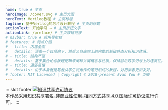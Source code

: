 ```yaml
---
home: true # 主页
heroImage: /cover.svg # 主页大图
heroText: Verilog教程 # 主页标题
tagline: 基于Verilog的芯片设计教程 # 主页副标题
actionText: 开始学习 → # 主页按钮文字
actionLink: /preface/ # 主页按钮链接
# navbar: true # 启用导航栏
# features: # 特点介绍
# - title: 内容全面
#   details: 涵盖一个自顶向下，然后又自底向上的完整的基础静态分析知识体系。
# - title: 结构严谨
#   details: 基于集合论与数理逻辑来阐释关键概念与性质，保持前后数学记号上的连贯性。
# - title: 通俗易懂
#   details: 由于本身就是笔者从学生视角作的笔记形成的教程，对初学者更加友好。
# footer: MIT Licensed | Copyright © 2018-present Evan You # 页脚
---
```


<!-- 使用markdown插槽来设置页脚 -->

::: slot footer
<a rel="license" href="http://creativecommons.org/licenses/by-nc-sa/4.0/"><img alt="知识共享许可协议" style="border-width:0" src="https://i.creativecommons.org/l/by-nc-sa/4.0/88x31.png" /></a><br />本作品采用<a rel="license" href="http://creativecommons.org/licenses/by-nc-sa/4.0/">知识共享署名-非商业性使用-相同方式共享 4.0 国际许可协议</a>进行许可。
:::


